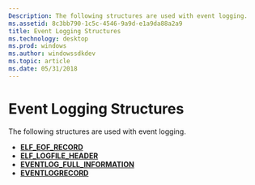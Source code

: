 ```yaml
---
Description: The following structures are used with event logging.
ms.assetid: 8c3bb790-1c5c-4546-9a9d-e1a9da88a2a9
title: Event Logging Structures
ms.technology: desktop
ms.prod: windows
ms.author: windowssdkdev
ms.topic: article
ms.date: 05/31/2018
---
```


# Event Logging Structures

The following structures are used with event logging.

-   [**ELF\_EOF\_RECORD**](https://msdn.microsoft.com/library/windows/desktop/bb309022)
-   [**ELF\_LOGFILE\_HEADER**](https://msdn.microsoft.com/library/windows/desktop/bb309024)
-   [**EVENTLOG\_FULL\_INFORMATION**](/windows/desktop/api/Winbase/ns-winbase-_eventlog_full_information)
-   [**EVENTLOGRECORD**](/windows/desktop/api/Winnt/ns-winnt-_eventlogrecord)

 

 



